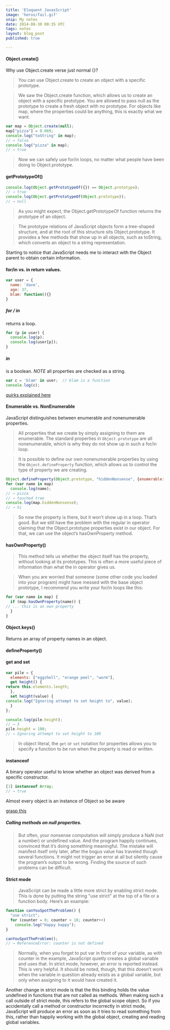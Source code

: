 ```yaml
---
title: 'Eloquent JavasScript'
image: 'heros/fail.gif'
snip: My notes
date: 2014-08-30 00:35 UTC
tags: notes
layout: blog_post
published: true

---
```


#### Object.create()

Why use Object.create verse just normal {}?

> You can use Object.create to create an object with a specific prototype.

> We saw the Object.create function, which allows us to create an object with a specific prototype. You are allowed to pass null as the prototype to create a fresh object with no prototype. For objects like map, where the properties could be anything, this is exactly what we want.

~~~javascript
var map = Object.create(null);
map["pizza"] = 0.069;
console.log("toString" in map);
// → false
console.log("pizza" in map);
// → true
~~~

> Now we can safely use for/in loops, no matter what people have been doing to Object.prototype.

#### getPrototypeOf()

~~~javascript
console.log(Object.getPrototypeOf({}) == Object.prototype);
// → true
console.log(Object.getPrototypeOf(Object.prototype));
// → null
~~~

> As you might expect, the Object.getPrototypeOf function returns the prototype of an object.

> The prototype relations of JavaScript objects form a tree-shaped structure, and at the root of this structure sits Object.prototype. It provides a few methods that show up in all objects, such as toString, which converts an object to a string representation.


Starting to notice that JavaScript needs me to interact with the Object parent to obtain certain information.

#### for/in vs. in return values.

~~~javascript
var user = {
  name: 'dave',
  age: 37,
  blam: function(){}
}
~~~

##### for / in 
returns a loop.

~~~javascript
for (p in user) {
  console.log(p);
  console.log(user[p]);
}
~~~

##### in

is a boolean. *NOTE* all properties are checked as a string.

~~~javascript
var c = 'blam' in user;  // blam is a function
console.log(c);
~~~

[quirks explained here](http://eloquentjavascript.net/06_object.html#p_FtECKQ2UPV)

#### Enumerable vs. NonEnumerable

JavaScript distinguishes between enumerable and nonenumerable properties.

> All properties that we create by simply assigning to them are enumerable. The standard properties in `Object.prototype` are all nonenumerable, which is why they do not show up in such a for/in loop.

> It is possible to define our own nonenumerable properties by using the `Object.defineProperty` function, which allows us to control the type of property we are creating.

~~~javascript
Object.defineProperty(Object.prototype, "hiddenNonsense", {enumerable: false, value: "hi"});
for (var name in map)
  console.log(name);
// → pizza
// → touched tree
console.log(map.hiddenNonsense);
// → hi
~~~

> So now the property is there, but it won’t show up in a loop. That’s good. But we still have the problem with the regular in operator claiming that the Object.prototype properties exist in our object. For that, we can use the object’s hasOwnProperty method.

#### hasOwnProperty()
> This method tells us whether the object itself has the property, without looking at its prototypes. This is often a more useful piece of information than what the in operator gives us.

> When you are worried that someone (some other code you loaded into your program) might have messed with the base object prototype, I recommend you write your for/in loops like this:

~~~javascript
for (var name in map) {
  if (map.hasOwnProperty(name)) {
// ... this is an own property
  }
}
~~~

#### Object.keys() 
Returns an array of property names in an object.

#### defineProperty()

#### get and set

~~~javascript
var pile = {
  elements: ["eggshell", "orange peel", "worm"],
  get height() {
return this.elements.length;
  },
  set height(value) {
console.log("Ignoring attempt to set height to", value);
  }
};

console.log(pile.height);
// → 3
pile.height = 100;
// → Ignoring attempt to set height to 100
~~~

> In object literal, the `get` or `set` notation for properties allows you to specify a function to be run when the property is read or written. 

#### instanceof 

A binary operator useful to know whether an object was derived from a specific constructor. 

~~~javascript
[1] instanceof Array;
// → true
~~~

Almost every object is an instance of Object so be aware


[grasp this](http://eloquentjavascript.net/06_object.html#p_4sWuvx6wkg)



##### Calling methods on null properties.

> But often, your nonsense computation will simply produce a NaN (not a number) or undefined value. And the program happily continues, convinced that it’s doing something meaningful. The mistake will manifest itself only later, after the bogus value has traveled though several functions. It might not trigger an error at all but silently cause the program’s output to be wrong. Finding the source of such problems can be difficult.



#### Strict mode

> JavaScript can be made a little more strict by enabling strict mode. This is done by putting the string "use strict" at the top of a file or a function body. Here’s an example:

~~~javascript
function canYouSpotTheProblem() {
  "use strict";
  for (counter = 0; counter < 10; counter++)
    console.log("Happy happy");
}

canYouSpotTheProblem();
// → ReferenceError: counter is not defined
~~~

> Normally, when you forget to put var in front of your variable, as with counter in the example, JavaScript quietly creates a global variable and uses that. 
> In strict mode, however, an error is reported instead. This is very helpful. It should be noted, though, that this doesn’t work when the variable in question already exists as a global variable, but only when assigning to it would have created it.

Another change in strict mode is that the this binding holds the value undefined in functions that are not called as methods. When making such a call outside of strict mode, this refers to the global scope object. So if you accidentally call a method or constructor incorrectly in strict mode, JavaScript will produce an error as soon as it tries to read something from this, rather than happily working with the global object, creating and reading global variables.
